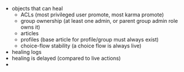 - objects that can heal
	- ACLs (most privileged user promote, most karma promote)
	- group ownership (at least one admin, or parent group admin role owns it)
	- articles
	- profiles (base article for profile/group must always exist)
	- choice-flow stability (a choice flow is always live)
- healing logs
- healing is delayed (compared to live actions)
- 
